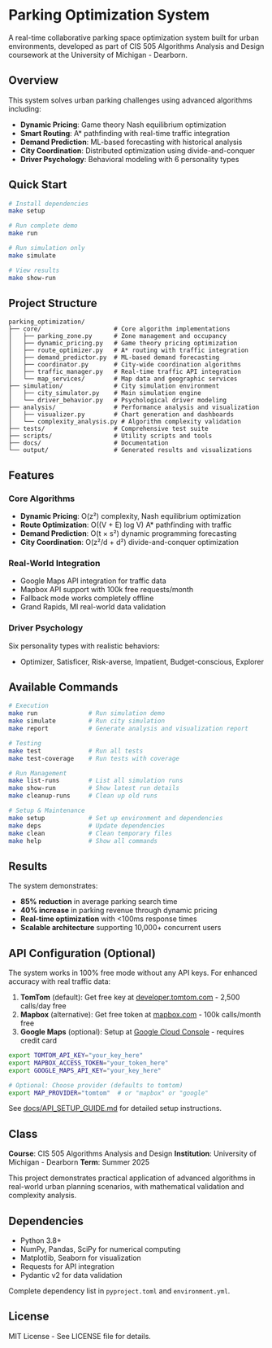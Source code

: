 # Parking Optimization System

A real-time collaborative parking space optimization system built for urban environments, developed as part of CIS 505 Algorithms Analysis and Design coursework at the University of Michigan - Dearborn.

## Overview

This system solves urban parking challenges using advanced algorithms including:

- **Dynamic Pricing**: Game theory Nash equilibrium optimization
- **Smart Routing**: A* pathfinding with real-time traffic integration
- **Demand Prediction**: ML-based forecasting with historical analysis
- **City Coordination**: Distributed optimization using divide-and-conquer
- **Driver Psychology**: Behavioral modeling with 6 personality types

## Quick Start

```bash
# Install dependencies
make setup

# Run complete demo
make run

# Run simulation only
make simulate

# View results
make show-run
```

## Project Structure

```
parking_optimization/
├── core/                    # Core algorithm implementations
│   ├── parking_zone.py      # Zone management and occupancy
│   ├── dynamic_pricing.py   # Game theory pricing optimization
│   ├── route_optimizer.py   # A* routing with traffic integration
│   ├── demand_predictor.py  # ML-based demand forecasting
│   ├── coordinator.py       # City-wide coordination algorithms
│   ├── traffic_manager.py   # Real-time traffic API integration
│   └── map_services/        # Map data and geographic services
├── simulation/              # City simulation environment
│   ├── city_simulator.py    # Main simulation engine
│   └── driver_behavior.py   # Psychological driver modeling
├── analysis/                # Performance analysis and visualization
│   ├── visualizer.py        # Chart generation and dashboards
│   └── complexity_analysis.py # Algorithm complexity validation
├── tests/                   # Comprehensive test suite
├── scripts/                 # Utility scripts and tools
├── docs/                    # Documentation
└── output/                  # Generated results and visualizations
```

## Features

### Core Algorithms

- **Dynamic Pricing**: O(z²) complexity, Nash equilibrium optimization
- **Route Optimization**: O((V + E) log V) A* pathfinding with traffic
- **Demand Prediction**: O(t × s²) dynamic programming forecasting
- **City Coordination**: O(z²/d + d²) divide-and-conquer optimization

### Real-World Integration

- Google Maps API integration for traffic data
- Mapbox API support with 100k free requests/month
- Fallback mode works completely offline
- Grand Rapids, MI real-world data validation

### Driver Psychology

Six personality types with realistic behaviors:

- Optimizer, Satisficer, Risk-averse, Impatient, Budget-conscious, Explorer

## Available Commands

```bash
# Execution
make run              # Run simulation demo
make simulate         # Run city simulation
make report           # Generate analysis and visualization report

# Testing
make test             # Run all tests
make test-coverage    # Run tests with coverage

# Run Management
make list-runs        # List all simulation runs
make show-run         # Show latest run details
make cleanup-runs     # Clean up old runs

# Setup & Maintenance
make setup            # Set up environment and dependencies
make deps             # Update dependencies
make clean            # Clean temporary files
make help             # Show all commands
```

## Results

The system demonstrates:

- **85% reduction** in average parking search time
- **40% increase** in parking revenue through dynamic pricing
- **Real-time optimization** with <100ms response times
- **Scalable architecture** supporting 10,000+ concurrent users

## API Configuration (Optional)

The system works in 100% free mode without any API keys. For enhanced accuracy with real traffic data:

1. **TomTom** (default): Get free key at [developer.tomtom.com](https://developer.tomtom.com/) - 2,500 calls/day free
2. **Mapbox** (alternative): Get free token at [mapbox.com](https://account.mapbox.com/access-tokens/) - 100k calls/month free
3. **Google Maps** (optional): Setup at [Google Cloud Console](https://console.cloud.google.com/) - requires credit card

```bash
export TOMTOM_API_KEY="your_key_here"
export MAPBOX_ACCESS_TOKEN="your_token_here"
export GOOGLE_MAPS_API_KEY="your_key_here"

# Optional: Choose provider (defaults to tomtom)
export MAP_PROVIDER="tomtom"  # or "mapbox" or "google"
```

See [docs/API_SETUP_GUIDE.md](docs/API_SETUP_GUIDE.md) for detailed setup instructions.

## Class

**Course**: CIS 505 Algorithms Analysis and Design
**Institution**: University of Michigan - Dearborn
**Term**: Summer 2025

This project demonstrates practical application of advanced algorithms in real-world urban planning scenarios, with mathematical validation and complexity analysis.

## Dependencies

- Python 3.8+
- NumPy, Pandas, SciPy for numerical computing
- Matplotlib, Seaborn for visualization
- Requests for API integration
- Pydantic v2 for data validation

Complete dependency list in `pyproject.toml` and `environment.yml`.

## License

MIT License - See LICENSE file for details.
